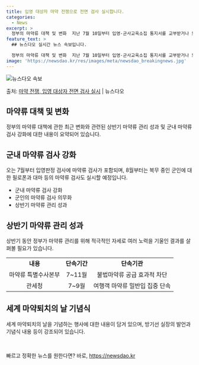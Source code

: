 ```yaml
---
title: 입영 대상자 마약 전쟁으로 전면 검사 실시합니다.
categories:
  - News
excerpt: >
  정부의 마약류 대책 및 변화  지난 7월 10일부터 입영·군사교육소집 통지서를 교부받거나 모집병 지원자를 대…
feature_text: >
  ## 뉴스다오 실시간 뉴스 속보입니다.

  정부의 마약류 대책 및 변화  지난 7월 10일부터 입영·군사교육소집 통지서를 교부받거나 모집병 지원자를 대…
image: 'https://newsdao.kr/res/images/meta/newsdao_breakingnews.jpg'
---
```


![뉴스다오 속보](https://newsdao.kr/res/images/meta/newsdao_breakingnews.jpg)

<p>출처: <a href="https://newsdao.kr/4456" rel="dofollow">마약 전쟁, 입영 대상자 전면 검사 실시</a> | 뉴스다오</p>

<h2 data-ke-size="size26">마약류 대책 및 변화</h2>
<p data-ke-size="size16">정부의 마약류 대책에 관한 최근 변화와 관련된 상반기 마약류 관리 성과 및 군내 마약류 검사 강화에 대한 내용이 요약되어 있습니다.</p>

<h2 data-ke-size="size26">군내 마약류 검사 강화</h2>
<p data-ke-size="size16">오는 7월부터 입영판정 검사에 마약류 검사가 포함되며, 8월부터는 복무 중인 군인에 대한 필로폰과 대마 등의 마약류 검사도 실시할 예정입니다.</p>
<ul>
    <li>군내 마약류 검사 강화</li>
    <li>군인의 마약류 검사 의무화</li>
    <li>상반기 마약류 관리 성과</li>
</ul>

<h2 data-ke-size="size26">상반기 마약류 관리 성과</h2>
<p data-ke-size="size16">상반기 동안 정부가 마약류 관리를 위해 적극적인 자세로 여러 노력을 기울인 결과를 살펴볼 필요가 있습니다. </p>
<table>
    <tr>
        <td style="text-align: center; height: 17px;"><b>내용</b></td>
        <td style="text-align: center; height: 17px;"><b>단속기간</b></td>
        <td style="text-align: center; height: 17px;"><b>단속기관</b></td>
    </tr>
    <tr>
        <td style="text-align: center; height: 17px;">마약류 특별수사본부</td>
        <td style="text-align: center; height: 17px;">7~11월</td>
        <td style="text-align: center; height: 17px;">불법마약류 공급 효과적 차단</td>
    </tr>
    <tr>
        <td style="text-align: center; height: 17px;">관세청</td>
        <td style="text-align: center; height: 17px;">7~9월</td>
        <td style="text-align: center; height: 17px;">여행객 마약류 밀반입 집중 단속</td>
    </tr>
</table>

<h2 data-ke-size="size26">세계 마약퇴치의 날 기념식</h2>
<p data-ke-size="size16">세계 마약퇴치의 날을 기념하는 행사에 대한 내용이 담겨 있으며, 방기선 실장의 발언과 기념식 내용 등이 강조되어 있습니다.</p>

<p data-ke-size="size16">&nbsp;</p> 

빠르고 정확한 뉴스를 원한다면? 바로, <a href="https://newsdao.kr" rel="dofollow">https://newsdao.kr</a>


    
